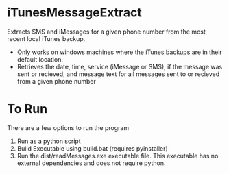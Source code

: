 # iTunesMessageExtract
Extracts SMS and iMessages for a given phone number from the most recent local iTunes backup.
- Only works on windows machines where the iTunes backups are in their default location.
- Retrieves the date, time, service (iMessage or SMS), if the message was sent or recieved, and message text for all messages sent to or recieved from a given phone number

# To Run
There are a few options to run the program
1. Run as a python script
2. Build Executable using build.bat (requires pyinstaller)
3. Run the dist/readMessages.exe executable file. This executable has no external dependencies and does not require python.
